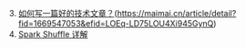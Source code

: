 3. [如何写一篇好的技术文章？](https://www.jianshu.com/p/77aeb135e5d1)(https://maimai.cn/article/detail?fid=1669547053&efid=LOEq-LD75LOU4Xi945GynQ)
4. [Spark Shuffle 详解](https://zhuanlan.zhihu.com/p/67061627)